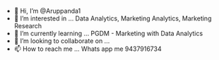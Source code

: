 - 👋 Hi, I’m @Aruppanda1
- 👀 I’m interested in ... Data Analytics, Marketing Analytics, Marketing Research
- 🌱 I’m currently learning ... PGDM - Marketing with Data Analytics
- 💞️ I’m looking to collaborate on ...
- 📫 How to reach me ... Whats app me 9437916734

<!---
Aruppanda1/Aruppanda1 is a ✨ special ✨ repository because its `README.md` (this file) appears on your GitHub profile.
You can click the Preview link to take a look at your changes.
--->
